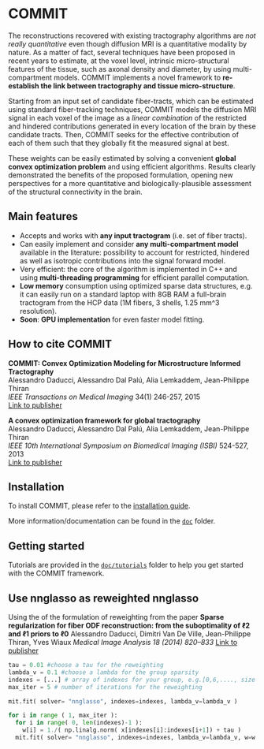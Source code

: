 # COMMIT

The reconstructions recovered with existing tractography algorithms are *not really quantitative* even though diffusion MRI is a quantitative modality by nature. As a matter of fact, several techniques have been proposed in recent years to estimate, at the voxel level, intrinsic micro-structural features of the tissue, such as axonal density and diameter, by using multi-compartment models. COMMIT implements a novel framework to **re-establish the link between tractography and tissue micro-structure**.

Starting from an input set of candidate fiber-tracts, which can be estimated using standard fiber-tracking techniques, COMMIT models the diffusion MRI signal in each voxel of the image as a *linear combination* of the restricted and hindered contributions generated in every location of the brain by these candidate tracts. Then, COMMIT seeks for the effective contribution of each of them such that they globally fit the measured signal at best.

These weights can be easily estimated by solving a convenient **global convex optimization problem** and using efficient algorithms. Results clearly demonstrated the benefits of the proposed formulation, opening new perspectives for a more quantitative and biologically-plausible assessment of the structural connectivity in the brain.


## Main features

- Accepts and works with **any input tractogram** (i.e. set of fiber tracts).
- Can easily implement and consider **any multi-compartment model** available in the literature: possibility to account for restricted, hindered as well as isotropic contributions into the signal forward model.
- Very efficient: the core of the algorithm is implemented in C++ and using **multi-threading programming** for efficient parallel computation.
- **Low memory** consumption using optimized sparse data structures, e.g. it can easily run on a standard laptop with 8GB RAM a full-brain tractogram from the HCP data (1M fibers, 3 shells, 1.25 mm^3 resolution).
- **Soon**: **GPU implementation** for even faster model fitting.

## How to cite COMMIT

**COMMIT: Convex Optimization Modeling for Microstructure Informed Tractography**  
Alessandro Daducci, Alessandro Dal Palú, Alia Lemkaddem, Jean-Philippe Thiran  
*IEEE Transactions on Medical Imaging* 34(1) 246-257, 2015  
[Link to publisher](http://ieeexplore.ieee.org/xpl/articleDetails.jsp?arnumber=6884830)

**A convex optimization framework for global tractography**  
Alessandro Daducci, Alessandro Dal Palú, Alia Lemkaddem, Jean-Philippe Thiran  
*IEEE 10th International Symposium on Biomedical Imaging (ISBI)* 524-527, 2013  
[Link to publisher](http://ieeexplore.ieee.org/xpl/articleDetails.jsp?arnumber=6556527)

## Installation
To install COMMIT, please refer to the [installation guide](doc/install.md).

More information/documentation can be found in the [`doc`](doc/) folder.

## Getting started

Tutorials are provided in the [`doc/tutorials`](doc/tutorials/) folder to help you get started with the COMMIT framework.

## Use nnglasso as reweighted nnglasso
Using the of the formulation of reweighting from the paper
**Sparse regularization for fiber ODF reconstruction: from the suboptimality of ℓ2 and ℓ1 priors to ℓ0**
Alessandro Daducci, Dimitri Van De Ville, Jean-Philippe Thiran, Yves Wiaux
*Medical Image Analysis 18 (2014) 820–833*
[Link to publisher](http://www.sciencedirect.com/science/article/pii/S1361841514000243)

```python
tau = 0.01 #choose a tau for the reweighting
lambda_v = 0.1 #choose a lambda for the group sparsity
indexes = [...] # array of indexes for your group, e.g.[0,6,...., size of the x]
max_iter = 5 # number of iterations for the reweighting

mit.fit( solver= "nnglasso", indexes=indexes, lambda_v=lambda_v )

for i in range ( 1, max_iter ):
  for i in range( 0, len(indexes)-1 ):
    w[i] = 1./( np.linalg.norm( x[indexes[i]:indexes[i+1]) + tau )
  mit.fit( solver= "nnglasso", indexes=indexes, lambda_v=lambda_v, w=w )

```
